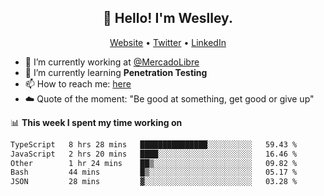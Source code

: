 <h2 align="center">👋 Hello! I'm Weslley.</h2>
<p align="center">
  <a href="http://weslleyneri.com.br">Website</a> •
  <a href="https://twitter.com/Weslley_Neri">Twitter</a> •
  <a href="https://www.linkedin.com/in/weslley-neri-3658908b">LinkedIn</a>
</p>


- 🔭 I’m currently working at [@MercadoLibre](https://github.com/mercadolibre)
- 🌱 I’m currently learning **Penetration Testing**
- 📫 How to reach me: [here](mailto:weslley39@gmail.com)
- ☁️ Quote of the moment: "Be good at something, get good or give up"

📊 **This week I spent my time working on**
<!--START_SECTION:waka-->

```txt
TypeScript   8 hrs 28 mins   ███████████████░░░░░░░░░░   59.43 %
JavaScript   2 hrs 20 mins   ████░░░░░░░░░░░░░░░░░░░░░   16.46 %
Other        1 hr 24 mins    ██▒░░░░░░░░░░░░░░░░░░░░░░   09.82 %
Bash         44 mins         █▒░░░░░░░░░░░░░░░░░░░░░░░   05.17 %
JSON         28 mins         ▓░░░░░░░░░░░░░░░░░░░░░░░░   03.28 %
```

<!--END_SECTION:waka-->

<!-- Inspired by https://github.com/gruselhaus/gruselhaus -->